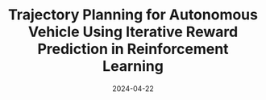 ---
title: Trajectory Planning for Autonomous Vehicle Using Iterative Reward Prediction in Reinforcement Learning
authors:
- Hyunwoo Park
date: '2024-04-22'
publishDate: '2024-04-22T14:19:19.045417Z'
publication_types:
- article-journal
publication: '*arXiv preprint arXiv:2404.12079*'

links:
- name: Link
  url: https://arxiv.org/pdf/2404.12079
url_pdf: https://arxiv.org/pdf/2404.12079.pdf
url_video: https://www.youtube.com/watch?v=PfDbaeLfcN4

---